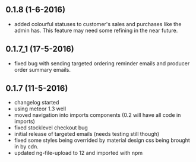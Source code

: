 ## 0.1.8 (1-6-2016)
- added colourful statuses to customer's sales and purchases like the admin has. This feature may need some refining in the near future.

## 0.1.7_1 (17-5-2016)
- fixed bug with sending targeted ordering reminder emails and producer order summary emails.

## 0.1.7 (11-5-2016)
- changelog started
- using meteor 1.3 well
- moved navigation into imports components (0.2 will have all code in imports)
- fixed stocklevel checkout bug
- initial release of targeted emails (needs testing still though)
- fixed some styles being overrided by material design css being brought in by cdn.
- updated ng-file-upload to 12 and imported with npm
